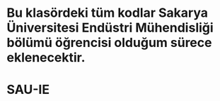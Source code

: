 # Bu klasördeki tüm kodlar Sakarya Üniversitesi Endüstri Mühendisliği bölümü öğrencisi olduğum sürece eklenecektir.
# SAU-IE
